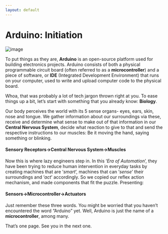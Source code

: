 ```yaml
---
layout: default
---
```



# Arduino: Initiation

![image](https://hi-static.z-dn.net/files/d1a/4931049ead869a8ee5f4120f6780445f.png) 

To put things as they are, **Arduino** is an open-source platform used for building electronics
projects. Arduino consists of both a physical programmable circuit board (often referred to as a
**microcontroller**) and a piece of software, or **IDE** (Integrated Development Environment) that runs
on your computer, used to write and upload computer code to the physical board.


Whoa, that was probably a lot of tech jargon thrown right at you. To ease things up a bit,
let’s start with something that you already know: **Biology**.


Our body perceives the world with its 5 sense organs- eyes, ears, skin, nose and tongue. We
gather information about our surroundings via these, receive and determine what sense to make
out of that information in our **Central Nervous System**, decide what reaction to give to that and
send the respective instructions to our muscles: Be it moving the hand, saying something or
blinking.


#### Sensory Receptors→Central Nervous System→Muscles


Now this is where lazy engineers step in. In this ‘*Era of Automation*’, they have been
trying to reduce human intervention in everyday tasks by creating machines that are ‘*smart*’,
machines that can ‘*sense*’ their surroundings and ‘*act*’ accordingly. So we copied our reflex
action mechanism, and made components that fit the puzzle. Presenting:


#### Sensors→Microcontroller→Actuators


Just remember these three words. You might be worried that you haven’t encountered the word
“Arduino” yet. Well, Arduino is just the name of a **microcontroller**, among many.


That’s one page. See you in the next one.

